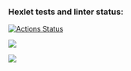### Hexlet tests and linter status:
[![Actions Status](https://github.com/VlasenkoDmitry/php-project-45/actions/workflows/hexlet-check.yml/badge.svg)](https://github.com/VlasenkoDmitry/php-project-45/actions)

<a href="https://codeclimate.com/github/VlasenkoDmitry/php-project-45/maintainability"><img src="https://api.codeclimate.com/v1/badges/a567d45d1ea159662189/maintainability" /></a>

<a href="https://asciinema.org/a/SmwKTRFXe7OEizMNS91jtK81U" target="_blank"><img src="https://asciinema.org/a/SmwKTRFXe7OEizMNS91jtK81U.svg" /></a>
